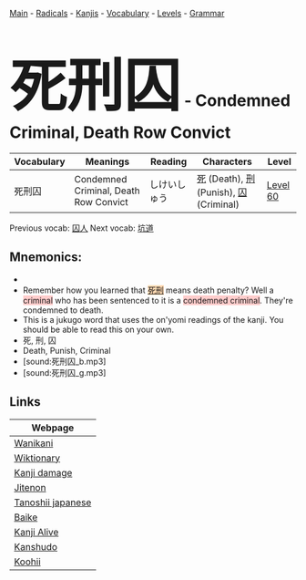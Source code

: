 <style> bigfont {font-size: 100px}</style>
[Main](../README.md) -
[Radicals](../radicals.md) -
[Kanjis](../kanjis.md) -
[Vocabulary](../vocabulary.md) -
[Levels](../levels.md) -
[Grammar](../grammar.md)
# <bigfont> 死刑囚</bigfont> - Condemned Criminal, Death Row Convict 

| Vocabulary | Meanings | Reading | Characters | Level |
| --- | --- | --- | --- | --- |
| 死刑囚 | Condemned Criminal, Death Row Convict | しけいしゅう |  [死](../kanjis/死.md) (Death), [刑](../kanjis/刑.md) (Punish), [囚](../kanjis/囚.md) (Criminal) | [Level 60](../levels/wk_level60.md) |

Previous vocab: [囚人](囚人.md) Next vocab: [坑道](坑道.md) 

## Mnemonics:

* 
* Remember how you learned that <span style="background-color:#fed8b1"> [死刑](https://jisho.org/search/死刑)</span> means death penalty? Well a <span style="background-color:#ffcccb"> criminal</span> who has been sentenced to it is a <span style="background-color:#ffcccb"> condemned criminal</span>. They're condemned to death.
* This is a jukugo word that uses the on'yomi readings of the kanji. You should be able to read this on your own.
* 死, 刑, 囚
* Death, Punish, Criminal
* [sound:死刑囚_b.mp3]
* [sound:死刑囚_g.mp3]


## Links 

| Webpage |
| --- |
| [Wanikani          ](https://www.wanikani.com/kanji/死刑囚) |
| [Wiktionary        ](https://en.wiktionary.org/wiki/死刑囚) |
| [Kanji damage      ](http://www.kanjidamage.com/kanji/search?utf8=✓&q=死刑囚) |
| [Jitenon           ](https://jitenon.com/kanji/死刑囚) |
| [Tanoshii japanese ](https://www.tanoshiijapanese.com/dictionary/kanji.cfm?k=死刑囚) |
| [Baike             ](https://baike.baidu.com/item/死刑囚) |
| [Kanji Alive       ](https://app.kanjialive.com/死刑囚) |
| [Kanshudo          ](https://www.kanshudo.com/searchmn?q=死刑囚) |
| [Koohii            ](https://kanji.koohii.com/study/kanji/死刑囚) |
